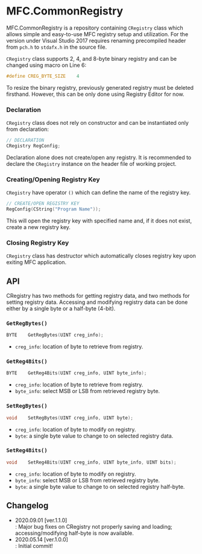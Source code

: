 # MFC.CommonRegistry

MFC.CommonRegistry is a repository containing `CRegistry` class which allows simple and easy-to-use MFC registry setup and utilization. For the version under Visual Studio 2017 requires renaming precompiled header from `pch.h` to `stdafx.h` in the source file.

`CRegistry` class supports 2, 4, and 8-byte binary registry and can be changed using macro on Line 6:

```cpp
#define CREG_BYTE_SIZE    4
```

To resize the binary registry, previously generated registry must be deleted firsthand. However, this can be only done using Registry Editor for now.

### Declaration

`CRegistry` class does not rely on constructor and can be instantiated only from declaration:

```cpp
// DECLARATION
CRegistry RegConfig;
```

Declaration alone does not create/open any registry. It is recommended to declare the `CRegistry` instance on the header file of working project.

### Creating/Opening Registry Key

`CRegistry` have operator `()` which can define the name of the registry key.

```cpp
// CREATE/OPEN REGISTRY KEY
RegConfig(CString("Program Name"));
```

This will open the registry key with specified name and, if it does not exist, create a new registry key.

### Closing Registry Key

`CRegistry` class has destructor which automatically closes registry key upon exiting MFC application.

## API

CRegistry has two methods for getting registry data, and two methods for setting registry data. Accessing and modifying registry data can be done either by a single byte or a half-byte (4-bit).

### `GetRegBytes()`
```cpp
BYTE    GetRegBytes(UINT creg_info);
```
* `creg_info`: location of byte to retrieve from registry.

### `GetReg4Bits()`
```cpp
BYTE	GetReg4Bits(UINT creg_info, UINT byte_info);
```
* `creg_info`: location of byte to retrieve from registry.
* `byte_info`: select MSB or LSB from retrieved registry byte.

### `SetRegBytes()`
```cpp
void    SetRegBytes(UINT creg_info, UINT byte);
```
* `creg_info`: location of byte to modify on registry.
* `byte`: a single byte value to change to on selected registry data.

### `SetReg4Bits()`
```cpp
void 	SetReg4Bits(UINT creg_info, UINT byte_info, UINT bits);
```
* `creg_info`: location of byte to modify on registry.
* `byte_info`: select MSB or LSB from retrieved registry byte.
* `byte`: a single byte value to change to on selected registry half-byte.

## Changelog
* 2020.09.01 [ver.1.1.0]<br/>: Major bug fixes on CRegistry not properly saving and loading; accessing/modifying half-byte is now available.
* 2020.05.14 [ver.1.0.0]<br/>: Initial commit!
